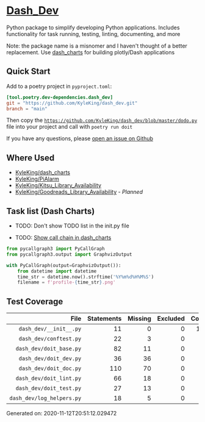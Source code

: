 # [Dash_Dev](https://github.com/KyleKing/dash_dev)

Python package to simplify developing Python applications. Includes functionality for task running, testing, linting, documenting, and more

Note: the package name is a misnomer and I haven't thought of a better replacement. Use [dash_charts](https://github.com/KyleKing/dash_charts) for building plotly/Dash applications

## Quick Start

Add to a poetry project in `pyproject.toml`:

```toml
[tool.poetry.dev-dependencies.dash_dev]
git = "https://github.com/KyleKing/dash_dev.git"
branch = "main"
```

Then copy the [`https://github.com/KyleKing/dash_dev/blob/master/dodo.py`](https://github.com/KyleKing/dash_dev/blob/master/dodo.py) file into your project and call with `poetry run doit`

If you have any questions, please [open an issue on Github](https://github.com/KyleKing/dash_dev/issues/new)

## Where Used

- [KyleKing/dash_charts](https://github.com/KyleKing/dash_charts)
- [KyleKing/PiAlarm](https://github.com/KyleKing/PiAlarm)
- [KyleKing/Kitsu_Library_Availability](https://github.com/KyleKing/Kitsu_Library_Availability)
- [KyleKing/Goodreads_Library_Availability](https://github.com/KyleKing/Goodreads_Library_Availability) - *Planned*

## Task list (Dash Charts)

- TODO: Don't show TODO list in the init.py file

- TODO: [Show call chain in dash_charts](https://github.com/vmdesenvolvimento/pycallgraph3)

```py
from pycallgraph3 import PyCallGraph
from pycallgraph3.output import GraphvizOutput

with PyCallGraph(output=GraphvizOutput()):
    from datetime import datetime
    time_str = datetime.now().strftime('%Y%m%d%H%M%S')
    filename = f'profile-{time_str}.png'
```

## Test Coverage

<!-- COVERAGE -->

| File | Statements | Missing | Excluded | Coverage |
| --: | --: | --: | --: | --: |
| `dash_dev/__init__.py` | 11 | 0 | 0 | 100.0% |
| `dash_dev/conftest.py` | 22 | 3 | 0 | 86.4% |
| `dash_dev/doit_base.py` | 82 | 11 | 0 | 86.6% |
| `dash_dev/doit_dev.py` | 36 | 36 | 0 | 0.0% |
| `dash_dev/doit_doc.py` | 110 | 70 | 0 | 36.4% |
| `dash_dev/doit_lint.py` | 66 | 18 | 0 | 72.7% |
| `dash_dev/doit_test.py` | 27 | 13 | 0 | 51.9% |
| `dash_dev/log_helpers.py` | 18 | 5 | 0 | 72.2% |

Generated on: 2020-11-12T20:51:12.029472

<!-- /COVERAGE -->
